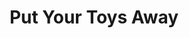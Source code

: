 ---
pid: CH618
title: Put Your Toys Away
location_transcription: outside the Municipal Annex in Center City
zipcode: 
outside_phl: 
neighborhood: 
age: 
age_range: 
instagram: 
image_file_name: CH_618.jpg
proposal_transcription: |-
  Take the toys and game pieces strewn across the plaza and neatly stack them in the corner.
  The city government has too many games and it is time to have them make a statement that it is time to put the toys away.
topic: Unknown
topic_summary: '0'
type: Other No Form
keywords_other: toys
credit: 
image_labels: 
twitter: 
facebook: 
permalink: "/monuments/ch618/"
layout: item-page
---